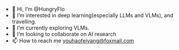 - 👋 Hi, I’m @HungryFlo
- 👀 I’m interested in deep learning(especially LLMs and VLMs), and travelling.
- 🌱 I’m currently exploring VLMs.
- 💞️ I’m looking to collaborate on AI research
- 📫 How to reach me youhaofeiyang@foxmail.com

<!---
HungryFlo/HungryFlo is a ✨ special ✨ repository because its `README.md` (this file) appears on your GitHub profile.
You can click the Preview link to take a look at your changes.
--->
